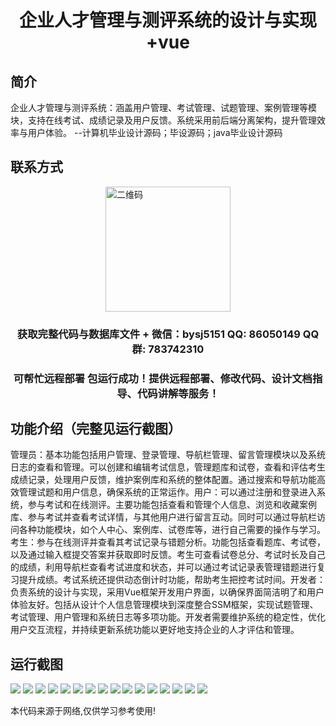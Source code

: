 <p><h1 align="center">企业人才管理与测评系统的设计与实现+vue</h1></p>

## 简介
企业人才管理与测评系统：涵盖用户管理、考试管理、试题管理、案例管理等模块，支持在线考试、成绩记录及用户反馈。系统采用前后端分离架构，提升管理效率与用户体验。    --计算机毕业设计源码；毕设源码；java毕业设计源码


## 联系方式
<img src="https://bs-1329754181.cos.ap-shanghai.myqcloud.com/wx.jpg" alt="二维码" style="display: block; margin: 0 auto;" width="200px">
<p><h3 align="center">获取完整代码与数据库文件 + 微信：bysj5151 QQ: 86050149 QQ群: 783742310</h3></p>
<p><h3 align="center">可帮忙远程部署 包运行成功！提供远程部署、修改代码、设计文档指导、代码讲解等服务！</h3></p>

## 功能介绍（完整见运行截图）
管理员：基本功能包括用户管理、登录管理、导航栏管理、留言管理模块以及系统日志的查看和管理。可以创建和编辑考试信息，管理题库和试卷，查看和评估考生成绩记录，处理用户反馈，维护案例库和系统的整体配置。通过搜索和导航功能高效管理试题和用户信息，确保系统的正常运作。用户：可以通过注册和登录进入系统，参与考试和在线测评。主要功能包括查看和管理个人信息、浏览和收藏案例库、参与考试并查看考试详情，与其他用户进行留言互动。同时可以通过导航栏访问各种功能模块，如个人中心、案例库、试卷库等，进行自己需要的操作与学习。考生：参与在线测评并查看其考试记录与错题分析。功能包括查看题库、考试卷，以及通过输入框提交答案并获取即时反馈。考生可查看试卷总分、考试时长及自己的成绩，利用导航栏查看考试进度和状态，并可以通过考试记录表管理错题进行复习提升成绩。考试系统还提供动态倒计时功能，帮助考生把控考试时间。开发者：负责系统的设计与实现，采用Vue框架开发用户界面，以确保界面简洁明了和用户体验友好。包括从设计个人信息管理模块到深度整合SSM框架，实现试题管理、考试管理、用户管理和系统日志等多项功能。开发者需要维护系统的稳定性，优化用户交互流程，并持续更新系统功能以更好地支持企业的人才评估和管理。


## 运行截图
![](https://bs-1329754181.cos.ap-shanghai.myqcloud.com/ssm/EnterpriseTalentManagementAndAssessmentSystem/img/001.jpg)
![](https://bs-1329754181.cos.ap-shanghai.myqcloud.com/ssm/EnterpriseTalentManagementAndAssessmentSystem/img/002.jpg)
![](https://bs-1329754181.cos.ap-shanghai.myqcloud.com/ssm/EnterpriseTalentManagementAndAssessmentSystem/img/003.jpg)
![](https://bs-1329754181.cos.ap-shanghai.myqcloud.com/ssm/EnterpriseTalentManagementAndAssessmentSystem/img/004.jpg)
![](https://bs-1329754181.cos.ap-shanghai.myqcloud.com/ssm/EnterpriseTalentManagementAndAssessmentSystem/img/005.jpg)
![](https://bs-1329754181.cos.ap-shanghai.myqcloud.com/ssm/EnterpriseTalentManagementAndAssessmentSystem/img/006.jpg)
![](https://bs-1329754181.cos.ap-shanghai.myqcloud.com/ssm/EnterpriseTalentManagementAndAssessmentSystem/img/007.jpg)
![](https://bs-1329754181.cos.ap-shanghai.myqcloud.com/ssm/EnterpriseTalentManagementAndAssessmentSystem/img/008.jpg)
![](https://bs-1329754181.cos.ap-shanghai.myqcloud.com/ssm/EnterpriseTalentManagementAndAssessmentSystem/img/009.jpg)
![](https://bs-1329754181.cos.ap-shanghai.myqcloud.com/ssm/EnterpriseTalentManagementAndAssessmentSystem/img/010.jpg)
![](https://bs-1329754181.cos.ap-shanghai.myqcloud.com/ssm/EnterpriseTalentManagementAndAssessmentSystem/img/011.jpg)
![](https://bs-1329754181.cos.ap-shanghai.myqcloud.com/ssm/EnterpriseTalentManagementAndAssessmentSystem/img/012.jpg)
![](https://bs-1329754181.cos.ap-shanghai.myqcloud.com/ssm/EnterpriseTalentManagementAndAssessmentSystem/img/013.jpg)
![](https://bs-1329754181.cos.ap-shanghai.myqcloud.com/ssm/EnterpriseTalentManagementAndAssessmentSystem/img/014.jpg)
![](https://bs-1329754181.cos.ap-shanghai.myqcloud.com/ssm/EnterpriseTalentManagementAndAssessmentSystem/img/015.jpg)
![](https://bs-1329754181.cos.ap-shanghai.myqcloud.com/ssm/EnterpriseTalentManagementAndAssessmentSystem/img/016.jpg)

<p>本代码来源于网络,仅供学习参考使用!</p>
